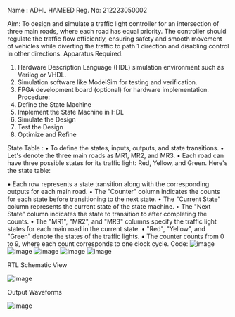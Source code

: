 Name : ADHL HAMEED
Reg. No: 212223050002

Aim:
To design and simulate a traffic light controller for an intersection of three main roads, where each road has equal priority. The controller should regulate the traffic flow efficiently, ensuring safety and smooth movement of vehicles while diverting the traffic to path 1 direction and disabling control in other directions.
Apparatus Required:
1.	Hardware Description Language (HDL) simulation environment such as Verilog or VHDL.
2.	Simulation software like ModelSim for testing and verification.
3.	FPGA development board (optional) for hardware implementation.
Procedure:
1.	Define the State Machine
2.	Implement the State Machine in HDL
3.	Simulate the Design
4.	Test the Design
5.	Optimize and Refine

State Table :
•	To define the states, inputs, outputs, and state transitions. 
•	Let's denote the three main roads as MR1, MR2, and MR3. 
•	Each road can have three possible states for its traffic light: Red, Yellow, and Green. Here's the state table:
   
•	Each row represents a state transition along with the corresponding outputs for each main road.
•	The "Counter" column indicates the counts for each state before transitioning to the next state.
•	The "Current State" column represents the current state of the state machine.
•	The "Next State" column indicates the state to transition to after completing the counts.
•	The "MR1", "MR2", and "MR3" columns specify the traffic light states for each main road in the current state.
•	"Red", "Yellow", and "Green" denote the states of the traffic lights.
•	The counter counts from 0 to 9, where each count corresponds to one clock cycle.
Code:
![image](https://github.com/adhlhameed/Hackathon/assets/168260238/8a6af1b4-564a-40b5-ba3b-12cac1e384e3)
![image](https://github.com/adhlhameed/Hackathon/assets/168260238/29fef600-f135-41f9-935c-c55a1253c9fd)
![image](https://github.com/adhlhameed/Hackathon/assets/168260238/aef50836-8ee7-432f-bb20-81d34bc985ed)
![image](https://github.com/adhlhameed/Hackathon/assets/168260238/e6e616e1-f238-454f-82ca-4fde1d30526b)
![image](https://github.com/adhlhameed/Hackathon/assets/168260238/44b08204-4287-4582-af83-0412117014c5)





RTL Schematic View

![image](https://github.com/adhlhameed/Hackathon/assets/168260238/5525ef08-9b20-4128-a671-389bbb31e0f6)


 


Output Waveforms

![image](https://github.com/adhlhameed/Hackathon/assets/168260238/9d1aac82-8658-4304-add6-66665864a287)


